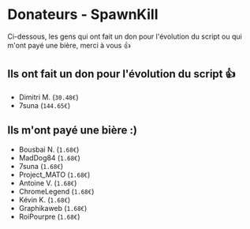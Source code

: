 Donateurs - SpawnKill
=====================
Ci-dessous, les gens qui ont fait un don pour l'évolution du script ou qui m'ont payé une bière, merci à vous :+1:

## Ils ont fait un don pour l'évolution du script :+1:
- Dimitri M. (`30.48€`)
- 7suna (`144.65€`)

## Ils m'ont payé une bière :)
- Bousbai N. (`1.68€`)
- MadDog84 (`1.68€`)
- 7suna (`1.68€`)
- Project_MATO (`1.68€`)
- Antoine V. (`1.68€`)
- ChromeLegend (`1.68€`)
- Kévin K. (`1.68€`)
- Graphikaweb (`1.68€`)
- RoiPourpre (`1.68€`)
